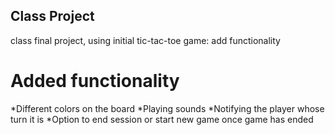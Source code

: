 ## Class Project

class final project, using initial tic-tac-toe game: add functionality

# Added functionality

*Different colors on the board
*Playing sounds
*Notifying the player whose turn it is
*Option to end session or start new game once game has ended
